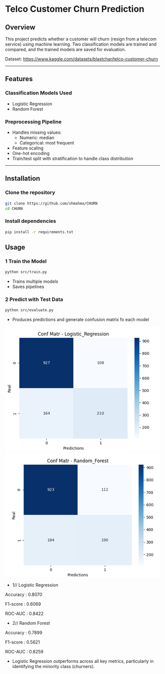 # Telco Customer Churn Prediction

## Overview
This project predicts whether a customer will churn (resign from a telecom service) using machine learning. Two classification models are trained and compared, and the trained models are saved for evaluation.  

Dataset: https://www.kaggle.com/datasets/blastchar/telco-customer-churn


---

## Features

### Classification Models Used
- Logistic Regression
- Random Forest

### Preprocessing Pipeline
- Handles missing values:  
  - Numeric: median  
  - Categorical: most frequent
- Feature scaling
- One-hot encoding
- Train/test split with stratification to handle class distribution

---

## Installation

### Clone the repository
```bash
git clone https://github.com/shmahma/CHURN
cd CHURN
```

### Install dependencies
```bash
pip install -r requirements.txt
```


## Usage

### 1️ Train the Model
```bash
python src/train.py
```
- Trains multiple models
- Saves pipelines

### 2️ Predict with Test Data
```bash
python src/evaluate.py 
```
- Produces predictions and generate confusion matrix fo each model
  
![streamlit](images/LOG_REG.png)
![streamlit](images/Rand_Forest.png)


- 1️// Logistic Regression

Accuracy : 0.8070

F1-score : 0.6069

ROC-AUC : 0.8422

- 2️// Random Forest

Accuracy : 0.7899

F1-score : 0.5621

ROC-AUC : 0.8259


- Logistic Regression outperforms across all key metrics, particularly in identifying the minority class (churners).



